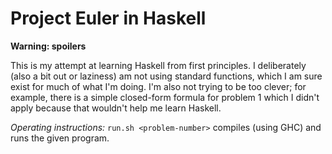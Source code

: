 Project Euler in Haskell
========================

**Warning: spoilers**

This is my attempt at learning Haskell from first principles. I deliberately (also a bit out or laziness) am not using standard functions, which I am sure exist for much of what I'm doing. I'm also not trying to be too clever; for example, there is a simple closed-form formula for problem 1 which I didn't apply because that wouldn't help me learn Haskell.

*Operating instructions:* `run.sh <problem-number>` compiles (using GHC) and runs the given program.

